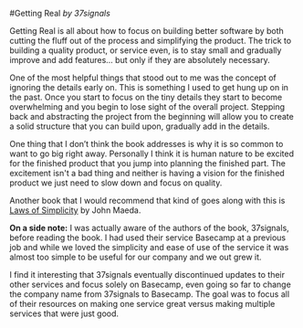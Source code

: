 #Getting Real
*by 37signals*

Getting Real is all about how to focus on building better software by both cutting the fluff out of the process and simplifying the product. The trick to building a quality product, or service even, is to stay small and gradually improve and add features... but only if they are absolutely necessary.

One of the most helpful things that stood out to me was the concept of ignoring the details early on. This is something I used to get hung up on in the past. Once you start to focus on the tiny details they start to become overwhelming and you begin to lose sight of the overall project. Stepping back and abstracting the project from the beginning will allow you to create a solid structure that you can build upon, gradually add in the details.

One thing that I don’t think the book addresses is why it is so common to want to go big right away. Personally I think it is human nature to be excited for the finished product that you jump into planning the finished part. The excitement isn't a bad thing and neither is having a vision for the finished product we just need to slow down and focus on quality.

Another book that I would recommend that kind of goes along with this is [Laws of Simplicity](http://www.amazon.com/gp/product/0262134721/ref=as_li_tl?ie=UTF8&camp=1789&creative=9325&creativeASIN=0262134721&linkCode=as2&tag=redesiglead03-20&linkId=VCENF5MJ3OEBGHBL) by John Maeda.

**On a side note:** I was actually aware of the authors of the book, 37signals, before reading the book. I had used their service Basecamp at a previous job and while we loved the simplicity and ease of use of the service it was almost too simple to be useful for our company and we out grew it.

I find it interesting that 37signals eventually discontinued updates to their other services and focus solely on Basecamp, even going so far to change the company name from 37signals to Basecamp. The goal was to focus all of their resources on making one service great versus making multiple services that were just good.